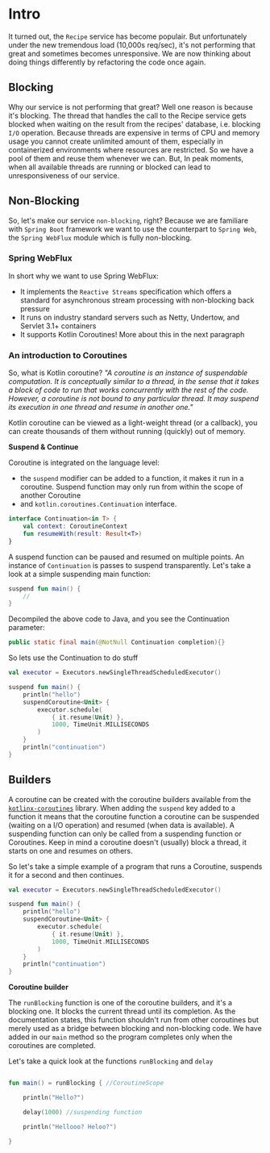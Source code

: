 # Intro

It turned out, the `Recipe` service has become populair. But unfortunately under the new
tremendous load (10,000s req/sec), it's not performing that great and sometimes becomes unresponsive. We are now
thinking about doing things differently by refactoring the code once again. 

## Blocking

Why our service is not performing that great? Well one reason is because it's blocking.
The thread that handles the call to the Recipe service gets blocked when waiting on the result from the recipes'
database, i.e. blocking `I/O` operation.
Because threads are expensive in terms of CPU and memory usage you cannot create unlimited amount of them, especially in
containerized environments where
resources are restricted. So we have a pool of them and reuse them whenever we can. But, In peak moments, when all
available threads are running or blocked can lead to unresponsiveness of our service.

## Non-Blocking

So, let's make our service `non-blocking`, right?
Because we are familiare with `Spring Boot` framework we want to use the counterpart to `Spring Web`,
the `Spring WebFlux` module which is fully non-blocking.

### Spring WebFlux

In short why we want to use Spring WebFlux:

- It implements the `Reactive Streams` specification which offers a standard for asynchronous stream processing with non-blocking back
  pressure
- It runs on industry standard servers such as Netty, Undertow, and Servlet 3.1+ containers
- It supports Kotlin Coroutines! More about this in the next paragraph

### An introduction to Coroutines

So, what is Kotlin coroutine?
*"A coroutine is an instance of suspendable computation.
It is conceptually similar to a thread,
in the sense that it takes a block of code to run that works concurrently with the rest of the code.
However, a coroutine is not bound to any particular thread.
It may suspend its execution in one thread and resume in another one."*

Kotlin coroutine can be viewed as a light-weight thread (or a callback), you can create thousands
of them without running (quickly) out of memory.

**Suspend & Continue**

Coroutine is integrated on the language level:
- the `suspend` modifier can be added to a function, it makes it run in a coroutine. Suspend function may only run from within the scope of another Coroutine  
- and `kotlin.coroutines.Continuation` interface.

```Kotlin
interface Continuation<in T> {
    val context: CoroutineContext
    fun resumeWith(result: Result<T>)
}
```

A suspend function can be paused and resumed on multiple points.
An instance of `Continuation` is passes to suspend transparently.
Let's take a look at a simple suspending main function:

```Kotlin
suspend fun main() {
    //
}
```

Decompiled the above code to Java, and you see the Continuation parameter:

```Java
public static final main(@NotNull Continuation completion){}
```

So lets use the Continuation to do stuff

```Kotlin
val executor = Executors.newSingleThreadScheduledExecutor()

suspend fun main() {
    println("hello")
    suspendCoroutine<Unit> {
        executor.schedule(
            { it.resume(Unit) },
            1000, TimeUnit.MILLISECONDS
        )
    }
    println("continuation")
}

```

## Builders

A coroutine can be created with the coroutine builders available from
the [`kotlinx-coroutines`](https://github.com/Kotlin/kotlinx.coroutines) library.
When adding the `suspend` key added to a function it means that the coroutine
function a coroutine can be suspended (waiting on a I/O operation) and resumed (when data is available).
A suspending function can only be called from a suspending function or Coroutines.
Keep in mind a coroutine doesn't (usually) block a thread, it starts on one and resumes on others.

So let's take a simple example of a program that runs a Coroutine, suspends it for a second and then continues.

```Kotlin
val executor = Executors.newSingleThreadScheduledExecutor()

suspend fun main() {
    println("hello")
    suspendCoroutine<Unit> {
        executor.schedule(
            { it.resume(Unit) },
            1000, TimeUnit.MILLISECONDS
        )
    }
    println("continuation")
}

```

**Coroutine builder**

The `runBlocking` function is one of the coroutine builders, and it's a blocking one.
It blocks the current thread until its completion. As the documentation states, this function shouldn't run from other
coroutines but merely used as a bridge between blocking and non-blocking code.
We have added in our `main` method so the program completes only when the coroutines are completed.

Let's take a quick look at the functions `runBlocking` and `delay`

```Kotlin

fun main() = runBlocking { //CoroutineScope

    println("Hello?")

    delay(1000) //suspending function

    println("Hellooo? Heloo?")

}

```
